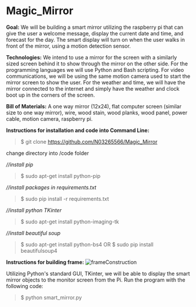 # Magic_Mirror

**Goal:**
We will be building a smart mirror utilizing the raspberry pi that can give the user a welcome message, display the current date and time, and forecast for the day. The smart display will turn on when the user walks in front of the mirror, using a motion detection sensor. 

**Technologies:**
We intend to use a mirror for the screen with a similarly sized screen behind it to show through the mirror on the other side. For the programming languages we will use Python and Bash scripting. For video communications, we will be using the same motion camera used to start the mirror screen to show the user. For the weather and time, we will have the mirror connected to the internet and simply have the weather and clock boot up in the corners of the screen.

**Bill of Materials:**
A one way mirror (12x24), flat computer screen (similar size to one way mirror), wire, wood stain, wood planks, wood panel, power cable, motion camera, raspberry pi.



**Instructions for installation and code into Command Line:**
>$ git clone https://github.com/N03265566/Magic_Mirror

change directory into /code folder

*//install pip*
>$ sudo apt-get install python-pip

*//install packages in requirements.txt*
>$ sudo pip install -r requirements.txt

*//install python TKinter*
>$ sudo apt-get install python-imaging-tk

*//install beautiful soup*
>$ sudo apt-get install python-bs4
OR
>$ sudo pip install beautifulsoup4

**Instructions for building frame:**
![frameConstruction](pictures/20412.jpeg)



Utilizing Python's standard GUI, TKinter, we will be able to display the smart mirror objects to the monitor screen from the Pi.
Run the program with the following code:
>$ python smart_mirror.py
